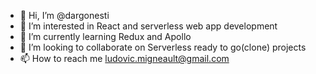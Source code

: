 - 👋 Hi, I’m @dargonesti
- 👀 I’m interested in React and serverless web app development
- 🌱 I’m currently learning Redux and Apollo
- 💞️ I’m looking to collaborate on Serverless ready to go(clone) projects
- 📫 How to reach me ludovic.migneault@gmail.com

<!---
dargonesti/dargonesti is a ✨ special ✨ repository because its `README.md` (this file) appears on your GitHub profile.
You can click the Preview link to take a look at your changes.
--->
